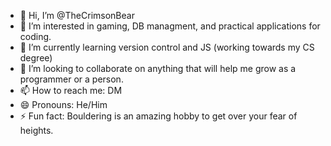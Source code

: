- 👋 Hi, I’m @TheCrimsonBear
- 👀 I’m interested in gaming, DB managment, and practical applications for coding.
- 🌱 I’m currently learning version control and JS (working towards my CS degree)
- 💞️ I’m looking to collaborate on anything that will help me grow as a programmer or a person.
- 📫 How to reach me: DM
- 😄 Pronouns: He/Him
- ⚡ Fun fact: Bouldering is an amazing hobby to get over your fear of heights.

<!---
TheCrimsonBear/TheCrimsonBear is a ✨ special ✨ repository because its `README.md` (this file) appears on your GitHub profile.
You can click the Preview link to take a look at your changes.
--->
